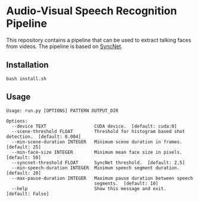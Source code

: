 # Audio-Visual Speech Recognition Pipeline
This repository contains a pipeline that can be used to extract talking faces from videos. The pipeline is based on [SyncNet](https://github.com/joonson/syncnet_python).

## Installation
```
bash install.sh
```

## Usage
```
Usage: run.py [OPTIONS] PATTERN OUTPUT_DIR

Options:
  --device TEXT                  CUDA device.  [default: cuda:0]
  --scene-threshold FLOAT        Threshold for histogram based shot detection.  [default: 0.004]
  --min-scene-duration INTEGER   Minimum scene duration in frames.  [default: 25]
  --min-face-size INTEGER        Minimum mean face size in pixels.  [default: 50]
  --syncnet-threshold FLOAT      SyncNet threshold.  [default: 2.5]
  --min-speech-duration INTEGER  Minimum speech segment duration.  [default: 20]
  --max-pause-duration INTEGER   Maximum pause duration between speech
                                 segments.  [default: 10]
  --help                         Show this message and exit.  [default: False]
```
